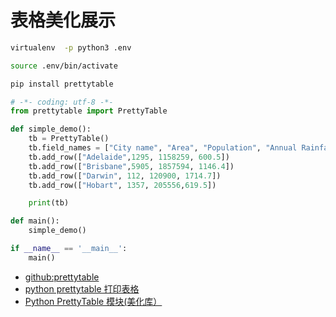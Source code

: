 # 表格美化展示

```bash
virtualenv  -p python3 .env
```

```bash
source .env/bin/activate
```

```bash
pip install prettytable
```

```python
# -*- coding: utf-8 -*-
from prettytable import PrettyTable

def simple_demo():
    tb = PrettyTable()
    tb.field_names = ["City name", "Area", "Population", "Annual Rainfall"]
    tb.add_row(["Adelaide",1295, 1158259, 600.5])
    tb.add_row(["Brisbane",5905, 1857594, 1146.4])
    tb.add_row(["Darwin", 112, 120900, 1714.7])
    tb.add_row(["Hobart", 1357, 205556,619.5])

    print(tb)

def main():
    simple_demo()

if __name__ == '__main__':
    main()
```

- [github:prettytable](https://github.com/jazzband/prettytable)
- [python prettytable 打印表格](https://www.jianshu.com/p/82689c1e3247)
- [Python PrettyTable 模块(美化库）](https://blog.csdn.net/u013630675/article/details/78773356)
